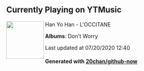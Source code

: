 ## Currently Playing on YTMusic

[<img align="left" width="100" src="https://lh3.googleusercontent.com/PXlUYnxE7KN8Odw_tUxkdNIbBaOIOTwyoVPgtIEN5s6dmDoGc-AYtDbIxxtwOXwQ0RPOxE2TMbsb3s45">](https://music.youtube.com/channel/UCUSEX4zhRyAOYF1yYzf2klw)

Han Yo Han - L'OCCITANE

**Albums**: Don't Worry

Last updated at 07/20/2020 12:40

#### Generated with [20chan/github-now](https://github.com/20chan/github-now)


<!--
**20chan/20chan** is a ✨ _special_ ✨ repository because its `README.md` (this file) appears on your GitHub profile.

Here are some ideas to get you started:

- 🔭 I’m currently working on ...
- 🌱 I’m currently learning ...
- 👯 I’m looking to collaborate on ...
- 🤔 I’m looking for help with ...
- 💬 Ask me about ...
- 📫 How to reach me: ...
- 😄 Pronouns: ...
- ⚡ Fun fact: ...
-->
